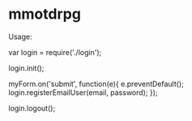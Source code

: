 # mmotdrpg

Usage:

var login = require('./login');

login.init(<firebase url>);

myForm.on('submit', function(e){
  e.preventDefault();
  login.registerEmailUser(email, password);
});

login.logout();
